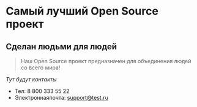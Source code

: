 # Самый лучший Open Source проект

## Сделан людьми для людей

> Наш Open Source проект предназначен для объединения людей со всего мира!

_Тут будут контакты_
* Тел: 8 800 333 55 22
* Электроннаяпочта: support@test.ru
